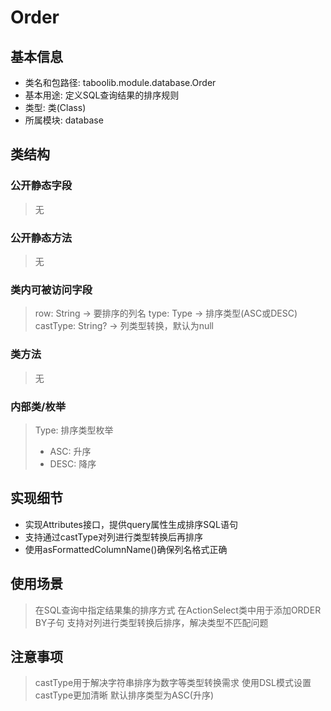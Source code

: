 # Order

## 基本信息
- 类名和包路径: taboolib.module.database.Order
- 基本用途: 定义SQL查询结果的排序规则
- 类型: 类(Class)
- 所属模块: database

## 类结构

### 公开静态字段
> 无

### 公开静态方法
> 无

### 类内可被访问字段
> row: String -> 要排序的列名
> type: Type -> 排序类型(ASC或DESC)
> castType: String? -> 列类型转换，默认为null

### 类方法
> 无

### 内部类/枚举
> Type: 排序类型枚举
>   - ASC: 升序
>   - DESC: 降序

## 实现细节
- 实现Attributes接口，提供query属性生成排序SQL语句
- 支持通过castType对列进行类型转换后再排序
- 使用asFormattedColumnName()确保列名格式正确

## 使用场景
> 在SQL查询中指定结果集的排序方式
> 在ActionSelect类中用于添加ORDER BY子句
> 支持对列进行类型转换后排序，解决类型不匹配问题

## 注意事项
> castType用于解决字符串排序为数字等类型转换需求
> 使用DSL模式设置castType更加清晰
> 默认排序类型为ASC(升序)
